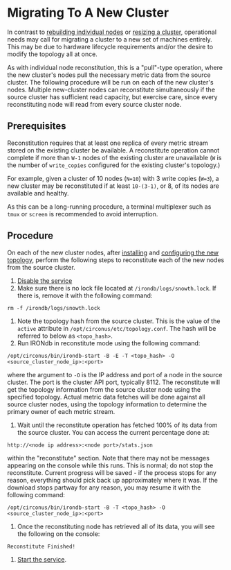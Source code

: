# Migrating To A New Cluster

In contrast to [rebuilding individual nodes](/rebuilding-nodes.md) or [resizing
a cluster](/resizing-clusters.md), operational needs may call for migrating a
cluster to a new set of machines entirely.  This may be due to hardware
lifecycle requirements and/or the desire to modify the topology all at once.

As with individual node reconstitution, this is a "pull"-type operation, where
the new cluster's nodes pull the necessary metric data from the source cluster.
The following procedure will be run on each of the new cluster's nodes.
Multiple new-cluster nodes can reconstitute simultaneously if the source
cluster has sufficient read capacity, but exercise care, since every
reconstituting node will read from every source cluster node.

## Prerequisites

Reconstitution requires that at least one replica of every metric stream stored
on the existing cluster be available. A reconstitute operation cannot complete
if more than `W-1` nodes of the existing cluster are unavailable (`W` is the
number of `write_copies` configured for the existing cluster's topology.)

For example, given a cluster of 10 nodes (`N=10`) with 3 write copies (`W=3`),
a new cluster may be reconstituted if at least `10-(3-1)`, or 8, of its nodes
are available and healthy.

As this can be a long-running procedure, a terminal multiplexer such as `tmux`
or `screen` is recommended to avoid interruption.

## Procedure

On each of the new cluster nodes, after [installing](/installation.md) and
[configuring the new topology](/installation.md#cluster-configuration), perform
the following steps to reconstitute each of the new nodes from the source
cluster.

1. [Disable the service](/operations.md#service-management)
1. Make sure there is no lock file located at `/irondb/logs/snowth.lock`. If
there is, remove it with the following command:
```
rm -f /irondb/logs/snowth.lock
```
1. Note the topology hash from the source cluster. This is the value of the
`active` attribute in `/opt/circonus/etc/topology.conf`. The hash will be
referred to below as `<topo_hash>`.
1. Run IRONdb in reconstitute mode using the following command:
```
/opt/circonus/bin/irondb-start -B -E -T <topo_hash> -O
<source_cluster_node_ip>:<port>
```
where the argument to `-O` is the IP address and port of a node in the source
cluster. The port is the cluster API port, typically 8112. The reconstitute
will get the topology information from the source cluster node using the specified
topology. Actual metric data fetches will be done against all source cluster
nodes, using the topology information to determine the primary owner of each
metric stream.
1. Wait until the reconstitute operation has fetched 100% of its data from
the source cluster. You can access the current percentage done at:
```
http://<node ip address>:<node port>/stats.json
```
within the "reconstitute" section. Note that there may not be messages
appearing on the console while this runs. This is normal; do not stop the
reconstitute. Current progress will be saved - if the process stops for any
reason, everything should pick back up approximately where it was. If the
download stops partway for any reason, you may resume it with the following
command:
```
/opt/circonus/bin/irondb-start -B -T <topo_hash> -O
<source_cluster_node_ip>:<port>
```
1. Once the reconstituting node has retrieved all of its data, you will see the
following on the console:
```
Reconstitute Finished!
```
1. [Start the service](operations.md#service-management).
